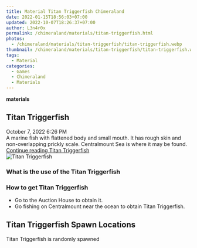 ```yaml
---
title: Material Titan Triggerfish Chimeraland
date: 2022-01-15T18:56:03+07:00
updated: 2022-10-07T18:26:37+07:00
author: L3n4r0x
permalink: /chimeraland/materials/titan-triggerfish.html
photos:
  - /chimeraland/materials/titan-triggerfish/titan-triggerfish.webp
thumbnail: /chimeraland/materials/titan-triggerfish/titan-triggerfish.webp
tags:
  - Material
categories:
  - Games
  - Chimeraland
  - Materials
---
```


<section id="bootstrap-wrapper">
  <link
    rel="stylesheet"
    href="https://rawcdn.githack.com/dimaslanjaka/Web-Manajemen/0c3b5aa1813bd4abcd2c11bf3e37928b15c28664/css/bootstrap-5-3-0-alpha3-wrapper.css"
  />
  <div
    class="row g-0 border rounded overflow-hidden flex-md-row mb-4 shadow-sm position-relative bg-light text-dark"
  >
    <div class="col p-4 d-flex flex-column position-static">
      <strong class="d-inline-block mb-2 text-success">materials</strong>
      <h2 class="mb-0">Titan Triggerfish</h2>
      <div class="mb-1 text-muted">October 7, 2022 6:26 PM</div>
      <div class="mb-2 border p-1">
        A marine fish with flattened body and small mouth. It has rough skin and
        non-overlapping prickly scale. Centralmount Sea is where it may be
        found.
      </div>
      <a
        href="/chimeraland/materials/titan-triggerfish.html"
        class="stretched-link d-none"
        >Continue reading Titan Triggerfish</a
      >
    </div>
    <div class="col-auto d-none d-lg-block">
      <img
        src="/chimeraland/materials/titan-triggerfish/titan-triggerfish.webp"
        alt="Titan Triggerfish"
      />
    </div>
  </div>
  <div class="row bg-light text-dark">
    <div class="col-lg-6 col-12 mb-2">
      <div class="card">
        <div class="card-body">
          <h3 class="card-title">What is the use of the Titan Triggerfish</h3>
          <div class="card-text"><ul></ul></div>
        </div>
      </div>
    </div>
    <div class="col-lg-6 col-12 mb-2">
      <div class="card">
        <div class="card-body">
          <h3 class="card-title">How to get Titan Triggerfish</h3>
          <div class="card-text">
            <ul>
              <li>Go to the Auction House to obtain it.</li>
              <li>
                Go fishing on Centralmount near the ocean to obtain Titan
                Triggerfish.
              </li>
            </ul>
          </div>
        </div>
      </div>
    </div>
    <div class="col-12 mb-2">
      <h2>Titan Triggerfish Spawn Locations</h2>
      <p>Titan Triggerfish is randomly spawned</p>
    </div>
  </div>
</section>